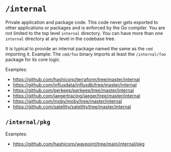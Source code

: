 # `/internal`

Private application and package code. This code never gets exported to other applications or packages and is enforced by the Go compiler. You are not limited to the top level `internal` directory. You can have more than one `internal` directory at any level in the codebase tree.

It is typical to provide an internal package named the same as the `cmd`
importing it. Example: The `cmd/foo` binary imports at least the
`/internal/foo` package for its core logic.

Examples:

* https://github.com/hashicorp/terraform/tree/master/internal
* https://github.com/influxdata/influxdb/tree/master/internal
* https://github.com/perkeep/perkeep/tree/master/internal
* https://github.com/jaegertracing/jaeger/tree/master/internal
* https://github.com/moby/moby/tree/master/internal
* https://github.com/satellity/satellity/tree/master/internal

## `/internal/pkg`

Examples:

* https://github.com/hashicorp/waypoint/tree/main/internal/pkg
